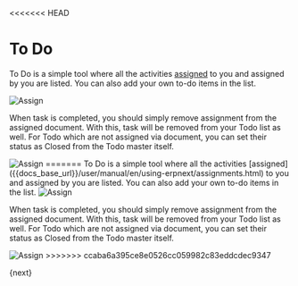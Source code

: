 <<<<<<< HEAD
# To Do

To Do is a simple tool where all the activities [assigned](/docs/user/manual/en/using-erpnext/assignments.html) to you and assigned by you are listed. You can also add your own to-do items in the list.

<img class="screenshot" alt="Assign" src="/docs/assets/img/collaboration-tools/assign-3.png">

When task is completed, you should simply remove assignment from the assigned document. With this, task will be removed from your Todo list as well. For Todo which are not assigned via document, you can set their status as Closed from the Todo master itself.

<img class="screenshot" alt="Assign" src="/docs/assets/img/collaboration-tools/assign-4.png">
=======
To Do is a simple tool where all the activities [assigned]({{docs_base_url}}/user/manual/en/using-erpnext/assignments.html) to you and assigned by you are listed. You can also add your own to-do items in the list.

<img class="screenshot" alt="Assign" src="{{docs_base_url}}/assets/img/collaboration-tools/assign-3.png">

When task is completed, you should simply remove assignment from the assigned document. With this, task will be removed from your Todo list as well. For Todo which are not assigned via document, you can set their status as Closed from the Todo master itself.

<img class="screenshot" alt="Assign" src="{{docs_base_url}}/assets/img/collaboration-tools/assign-4.png">
>>>>>>> ccaba6a395ce8e0526cc059982c83eddcdec9347

{next}
